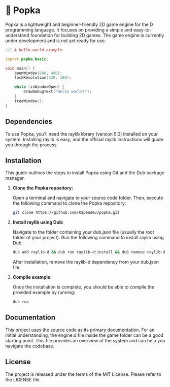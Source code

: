# 🍂 Popka

Popka is a lightweight and beginner-friendly 2D game engine for the D programming language.
It focuses on providing a simple and easy-to-understand foundation for building 2D games.
The game engine is currently under development and is not yet ready for use.

```d
/// A hello-world example.

import popka.basic;

void main() {
    openWindow(640, 480);
    lockResolution(320, 180);

    while (isWindowOpen) {
        drawDebugText("Hello world!");
    }
    freeWindow();
}
```

## Dependencies

To use Popka, you'll need the raylib library (version 5.0) installed on your system.
Installing raylib is easy, and the official raylib instructions will guide you through the process.

## Installation

This guide outlines the steps to install Popka using Git and the Dub package manager.

1. **Clone the Popka repository:**

    Open a terminal and navigate to your source code folder.
    Then, execute the following command to clone the Popka repository:

    ```bash
    git clone https://github.com/Kapendev/popka.git
    ```

2. **Install raylib using Dub:**

    Navigate to the folder containing your dub.json file (usually the root folder of your project).
    Run the following command to install raylib using Dub:

    ```bash
    dub add raylib-d && dub run raylib-d:install && dub remove raylib-d
    ```

    After installation, remove the raylib-d dependency from your dub.json file.

3. **Compile example:**

    Once the installation is complete, you should be able to compile the provided example by running:

    ```bash
    dub run
    ```

## Documentation

This project uses the source code as its primary documentation.
For an initial understanding, the engine.d file inside the game folder can be a good starting point.
This file provides an overview of the system and can help you navigate the codebase.

## License

The project is released under the terms of the MIT License.
Please refer to the LICENSE file.
